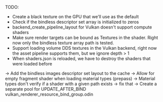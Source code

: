 
TODO:
- Create a black texture on the GPU that we'll use as the default 
- Check if the bindless descriptor set array is initialized to zeros
- backend_create_pipeline_layout for Vulkan doesn't support compute shaders
- Make sure render targets can be bound as Textures in the shader. Right now only the bindless texture array path is tested.
- Support loading volume DDS textures in the Vulkan backend, right now the asset pipeline supports them, but we ignore depth > 1
- When shaders.json is reloaded, we have to destroy the shaders that were loaded before

-> Add the bindless images descriptor set layout to the cache
-> Allow for empty fragment shader when loading material types (prepass)
-> Material types don't verify if a shader with a given path exists -> fix that
-> Create a separate pool for UPDATE_AFTER_BIND vulkan_renderer_resource_bind_group.odin